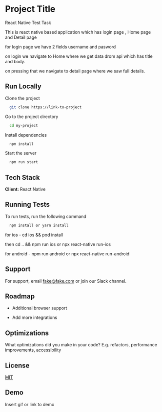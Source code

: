 
# Project Title

React Native Test Task 

This is react native based application which has login page , Home page and Detail page

for login page we have 2 fields username and pasword 

on login we navigate to Home where we get data drom api which has title and body.

on pressing that we navigate to detail page where we saw  full details.


## Run Locally

Clone the project

```bash
  git clone https://link-to-project
```

Go to the project directory

```bash
  cd my-project
```

Install dependencies

```bash
  npm install
```

Start the server

```bash
  npm run start
```


## Tech Stack

**Client:** React Native



## Running Tests

To run tests, run the following command

```bash
  npm install or yarn install
```

for ios - cd ios && pod install

then cd ..  && npm run ios or npx react-native run-ios


for android - npm run android or npx react-native run-android

## Support

For support, email fake@fake.com or join our Slack channel.


## Roadmap

- Additional browser support

- Add more integrations


## Optimizations

What optimizations did you make in your code? E.g. refactors, performance improvements, accessibility


## License

[MIT](https://choosealicense.com/licenses/mit/)


## Demo

Insert gif or link to demo

